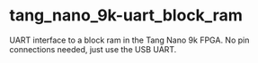 # tang_nano_9k-uart_block_ram
UART interface to a block ram in the Tang Nano 9k FPGA. No pin connections needed, just use the USB UART.
